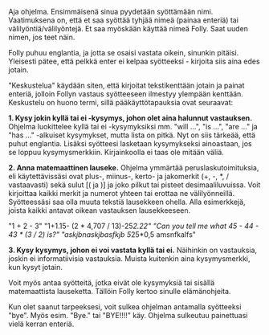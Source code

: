 Aja ohjelma. Ensimmäisenä sinua pyydetään syöttämään nimi. Vaatimuksena on, että et saa syöttää tyhjää nimeä (painaa enteriä) tai välilyöntiä/välilyöntejä. Et saa myöskään käyttää nimeä Folly. Saat uuden nimen, jos teet näin.

Folly puhuu englantia, ja jotta se osaisi vastata oikein, sinunkin pitäisi.
Yleisesti pätee, että pelkkä enter ei kelpaa syötteeksi - kirjoita siis aina edes jotain.

"Keskustelua" käydään siten, että kirjoitat tekstikenttään jotain ja painat enteriä, jolloin Follyn vastaus syötteeseen ilmestyy ylempään kenttään. Keskustelu on huono termi, sillä pääkäyttötapauksia ovat seuraavat:

**1. Kysy jokin kyllä tai ei -kysymys, johon olet aina halunnut vastauksen.**
  Ohjelma luokittelee kyllä tai ei -kysymyksiksi mm. "will ...", "is ...", "are ..." ja "has ..." -alkuiset kysymykset, mutta lista on pitkä. Nyt on siis tärkeää, että puhut englantia. Lisäksi syötteesi lasketaan kysymykseksi ainoastaan, jos se loppuu kysymysmerkkiin. Kirjainkoolla ei taas ole mitään väliä.

**2. Anna matemaattinen lauseke.**
  Ohjelma ymmärtää peruslaskutoimituksia, eli käytettävissäsi ovat plus-, miinus-, kerto- ja jakomerkit (+, -, *, / vastaavasti) sekä sulut [( ja )] ja joko pilkut tai pisteet desimaaliluvuissa. Voit kirjoittaa kaikki merkit ja numerot yhteen tai erottaa ne välilyönneillä. Syötteessäsi saa olla muuta tekstiä lausekkeen ohella. Alla esimerkkejä, joista kaikki antavat oikean vastauksen lausekkeeseen.

"1 + 2 - 3"
"1+1.15- (2 * 4,707 / 13)-25*2.22"
"Can you tell me what 45 - 44 - 43 * (3 / 2) is?"
"askjbnaskjbasfkjb 5*25*0,5 amsnfkalfs"

**3. Kysy kysymys, johon ei voi vastata kyllä tai ei.**
  Näihinkin on vastauksia, joskin ei informatiivisia vastauksia. Muista kuitenkin aina kysymysmerkki, kun kysyt jotain.

Voit myös antaa syötteitä, jotka eivät ole kysymyksiä tai sisällä matemaattista lauseketta. Tällöin Folly kertoo sinulle elämänohjeita.

Kun olet saanut tarpeeksesi, voit sulkea ohjelman antamalla syötteeksi "bye". Myös esim. "Bye." tai "BYE!!!!" käy. Ohjelma sulkeutuu painettuasi vielä kerran enteriä.
